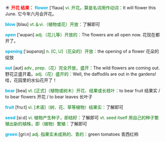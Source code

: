 ☀ <font color="red">**开花 结果：**</font>
<font color="sky blue">**flower**</font> ['flaʊə] 
<font color="rgb(227, 108, 9)">vi. 开花。算是名词用作动词：</font>It will flower this June. 它今年六月会开花。

<font color="sky blue">**blow**</font> [bləʊ] 
<font color="rgb(227, 108, 9)">vt.＆vi.（植物或花）开放：</font>了解即可

<font color="sky blue">**open**</font> ['əʊpən] 
<font color="rgb(227, 108, 9)">adj.（花儿等）开放的：</font>The flowers are all open now. 花现在都开了。

<font color="sky blue">**opening**</font> ['əʊpənɪŋ] 
<font color="rgb(227, 108, 9)">n. [C, U]（花朵的）开放：</font>the opening of a flower 花朵的绽放

<font color="sky blue">**out**</font> [aʊt] 
<font color="rgb(227, 108, 9)">adv., prep.（花）完全开放，盛开：</font>The wild flowers are coming out. 野花正盛开着。<font color="rgb(227, 108, 9)">adj.（花）盛开的：</font>Well, the daffodils are out in the gardens! 哇，花园里的水仙花开了！

<font color="sky blue">**bear**</font> [beə] 
<font color="rgb(227, 108, 9)">vt. [正式]（植物或树木）开花、结果或长枝叶：</font>to bear fruit 结果实 / to bear flowers 开花 / to bear leaves 长叶子

<font color="sky blue">**fruit**</font> [fru:t] 
<font color="rgb(227, 108, 9)">vi. [术语]（树、花、草等植物）结果实：</font>了解即可

<font color="sky blue">**seed**</font> [si:d] 
<font color="rgb(227, 108, 9)">vi. 植物产生种子，即结籽：</font>了解即可 <font color="rgb(227, 108, 9)">vt. seed itself 用自己的种子繁殖出新的植株，即（植物）繁殖：</font>了解即可

<font color="sky blue">**green**</font> [ɡri:n] 
<font color="rgb(227, 108, 9)">adj. 指果实未成熟的、青的：</font>green tomatoes 青西红柿
